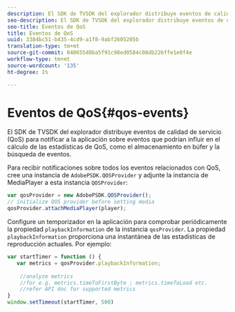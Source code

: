 ```yaml
---
description: El SDK de TVSDK del explorador distribuye eventos de calidad de servicio (QoS) para notificar a la aplicación sobre eventos que podrían influir en el cálculo de las estadísticas de QoS, como el almacenamiento en búfer y la búsqueda de eventos.
seo-description: El SDK de TVSDK del explorador distribuye eventos de calidad de servicio (QoS) para notificar a la aplicación sobre eventos que podrían influir en el cálculo de las estadísticas de QoS, como el almacenamiento en búfer y la búsqueda de eventos.
seo-title: Eventos de QoS
title: Eventos de QoS
uuid: 3384bc51-b435-4cd9-a1f8-9abf2605205b
translation-type: tm+mt
source-git-commit: 040655d8ba5f91c98ed0584c08db226ffe1e0f4e
workflow-type: tm+mt
source-wordcount: '135'
ht-degree: 1%

---
```



# Eventos de QoS{#qos-events}

El SDK de TVSDK del explorador distribuye eventos de calidad de servicio (QoS) para notificar a la aplicación sobre eventos que podrían influir en el cálculo de las estadísticas de QoS, como el almacenamiento en búfer y la búsqueda de eventos.

Para recibir notificaciones sobre todos los eventos relacionados con QoS, cree una instancia de `AdobePSDK.QOSProvider` y adjunte la instancia de MediaPlayer a esta instancia `QOSProvider`:

```js
var qosProvider = new AdobePSDK.QOSProvider(); 
// initialize QOS provider before setting media  
qosProvider.attachMediaPlayer(player);
```

Configure un temporizador en la aplicación para comprobar periódicamente la propiedad `playbackInformation` de la instancia `qosProvider`. La propiedad `playbackInformation` proporciona una instantánea de las estadísticas de reproducción actuales. Por ejemplo:

```js
var startTimer = function () { 
   var metrics = qosProvider.playbackInformation; 
 
    //analyze metrics 
    //for e.g. metrics.timeToFirstByte ; metrics.timeToLoad etc.  
    //refer API doc for supported metrics  
} 
window.setTimeout(startTimer, 500) 
```

